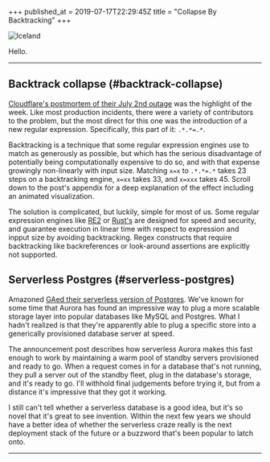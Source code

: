 +++
published_at = 2019-07-17T22:29:45Z
title = "Collapse By Backtracking"
+++

![Iceland](/assets/images/nanoglyphs/002-backtracking/iceland@2x.jpg)

Hello.

---

## Backtrack collapse (#backtrack-collapse)

[Cloudflare's postmortem of their July 2nd
outage][cloudflare] was the highlight of the week. Like
most production incidents, there were a variety of
contributors to the problem, but the most direct for this
one was the introduction of a new regular expression.
Specifically, this part of it: `.*.*=.*`.

Backtracking is a technique that some regular expression
engines use to match as generously as possible, but which
has the serious disadvantage of potentially being
computationally expensive to do so, and with that expense
growingly non-linearly with input size. Matching `x=x` to
`.*.*=.*` takes 23 steps on a backtracking engine, `x=xx`
takes 33, and `x=xxx` takes 45. Scroll down to the post's
appendix for a deep explanation of the effect including an
animated visualization.

The solution is complicated, but luckily, simple for most
of us. Some regular expression engines like [RE2][re2] or
[Rust's][rustregex] are designed for speed and security,
and guarantee execution in linear time with respect to
expression and inpput size by avoiding backtracking. Regex
constructs that require backtracking like backreferences or
look-around assertions are explicitly not supported.

## Serverless Postgres (#serverless-postgres)

Amazoned [GAed their serverless version of
Postgres][aurorapostgres]. We've known for some time that
Aurora has found an impressive way to plug a more scalable
storage layer into popular databases like MySQL and
Postgres. What I hadn't realized is that they're apparently
able to plug a specific store into a generically
provisioned database server at speed.

The announcement post describes how serverless Aurora makes
this fast enough to work by maintaining a warm pool of
standby servers provisioned and ready to go. When a request
comes in for a database that's not running, they pull a
server out of the standby fleet, plug in the database's
storage, and it's ready to go. I'll withhold final
judgements before trying it, but from a distance it's
impressive that they got it working.

I still can't tell whether a serverless database is a good
idea, but it's so novel that it's great to see invention.
Within the next few years we should have a better idea of
whether the serverless craze really is the next deployment
stack of the future or a buzzword that's been popular to
latch onto.

---

[aurorapostgres]: https://aws.amazon.com/blogs/aws/amazon-aurora-postgresql-serverless-now-generally-available/
[cloudflare]: https://blog.cloudflare.com/details-of-the-cloudflare-outage-on-july-2-2019/
[re2]: https://github.com/google/re2/
[rustregex]: https://docs.rs/regex/1.1.9/regex/
